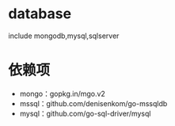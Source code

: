 # database
include mongodb,mysql,sqlserver

# 依赖项
* mongo：gopkg.in/mgo.v2
* mssql：github.com/denisenkom/go-mssqldb
* mysql：github.com/go-sql-driver/mysql
